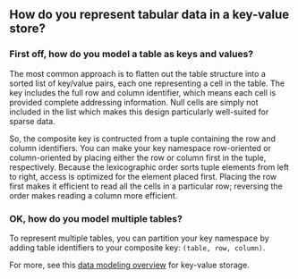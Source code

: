 ## How do you represent tabular data in a key-value store?

### First off, how do you model a table as keys and values?

The most common approach is to flatten out the table structure into a sorted list of key/value pairs, each one representing a cell in the table. The key includes the full row and column identifier, which means each cell is provided complete addressing information. Null cells are simply not included in the list which makes this design particularly well-suited for sparse data.

So, the composite key is contructed from a tuple containing the row and column identifiers. You can make your key namespace row-oriented or column-oriented by placing either the row or column first in the tuple, respectively. Because the lexicographic order sorts tuple elements from left to right, access is optimized for the element placed first. Placing the row first makes it efficient to read all the cells in a particular row; reversing the order makes reading a column more efficient.

### OK, how do you model multiple tables?

To represent multiple tables, you can partition your key namespace by adding table identifiers to your composite key: `(table, row, column)`.

For more, see this [data modeling overview](https://foundationdb.com/documentation/data-modeling.html) for key-value storage.
